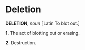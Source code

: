 # Deletion

**DELETION**, _noun_ \[Latin To blot out.\]

**1.** The act of blotting out or erasing.

**2.** Destruction.
